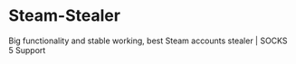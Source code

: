 # Steam-Stealer
Big functionality and stable working, best Steam accounts stealer | SOCKS 5 Support
